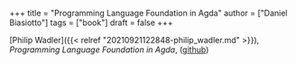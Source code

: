 +++
title = "Programming Language Foundation in Agda"
author = ["Daniel Biasiotto"]
tags = ["book"]
draft = false
+++

[Philip Wadler]({{< relref "20210921122848-philip_wadler.md" >}}), _Programming Language Foundation in Agda_, ([github](https://plfa.github.io/))